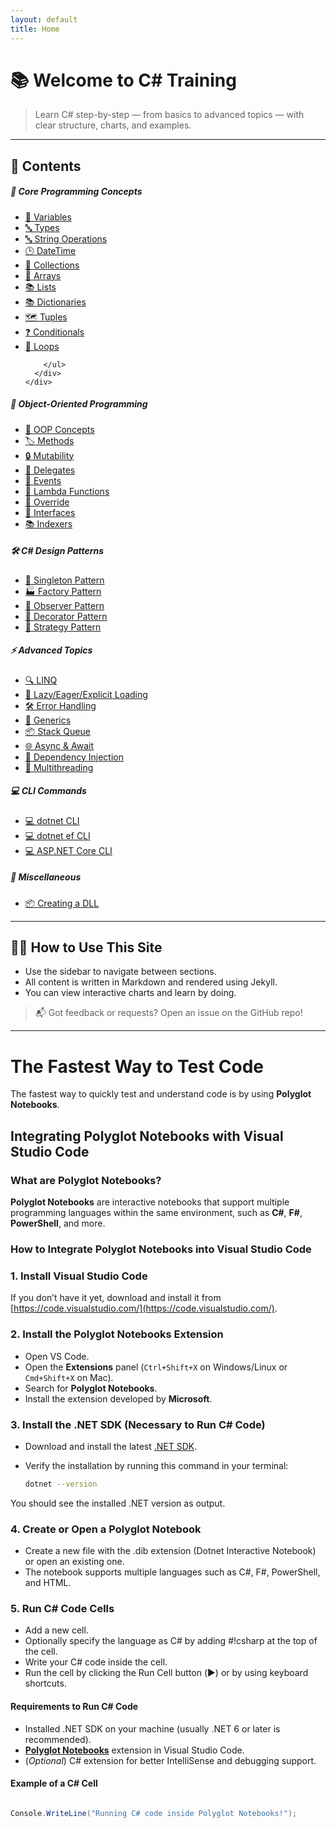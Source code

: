```yaml
---
layout: default
title: Home
---
```


# 📚 Welcome to C# Training

> Learn C# step-by-step — from basics to advanced topics — with clear structure, charts, and examples.

---

## 📖 Contents

<div class="row row-cols-1 row-cols-md-2 row-cols-lg-3 g-4">

  <!-- Core Programming Concepts -->
  <div class="col">
    <div class="card h-100 border-0 shadow-sm">
      <div class="card-body">
        <h5 class="card-title">🧠 Core Programming Concepts</h5>
        <ul class="list-unstyled mb-0">
          <li><a class="nav-link p-0" href="{{ site.baseurl }}/Variables">🔢 Variables</a></li>
          <li><a class="nav-link p-0" href="{{ site.baseurl }}/Types">🔤 Types</a></li>
          <li><a class="nav-link p-0" href="{{ site.baseurl }}/Strings">🔤 String Operations</a></li>
          <li><a class="nav-link p-0" href="{{ site.baseurl }}/DateTime">🕒 DateTime</a></li>
          <li><a class="nav-link p-0" href="{{ site.baseurl }}/Collections">🧺 Collections</a></li>
          <li><a class="nav-link p-0" href="{{ site.baseurl }}/Arrays">🧱 Arrays</a></li>
          <li><a class="nav-link p-0" href="{{ site.baseurl }}/Lists">📚 Lists</a></li>
          <li><a class="nav-link p-0" href="{{ site.baseurl }}/Dictionaries">📚 Dictionaries</a></li>
          <li><a class="nav-link p-0" href="{{ site.baseurl }}/Tuples">🗺️ Tuples</a></li>
          <li><a class="nav-link p-0" href="{{ site.baseurl }}/Conditionals">❓ Conditionals</a></li>
          <li><a class="nav-link p-0" href="{{ site.baseurl }}/Loops">🔄 Loops</a></li>

        </ul>
      </div>
    </div>
  </div>

  <!-- Object-Oriented Programming -->
  <div class="col">
    <div class="card h-100 border-0 shadow-sm">
      <div class="card-body">
        <h5 class="card-title">🧠 Object-Oriented Programming</h5>
        <ul class="list-unstyled mb-0">
          <li><a class="nav-link p-0" href="{{ site.baseurl }}/Object-Oriented-Programming">🔑 OOP Concepts</a></li>
          <li><a class="nav-link p-0" href="{{ site.baseurl }}/Methods">🏷️ Methods</a></li>
          <li><a class="nav-link p-0" href="{{ site.baseurl }}/Mutability">🔒 Mutability</a></li>
          <li><a class="nav-link p-0" href="{{ site.baseurl }}/Delegates">🧠 Delegates</a></li>
          <li><a class="nav-link p-0" href="{{ site.baseurl }}/Events">📢 Events</a></li>
          <li><a class="nav-link p-0" href="{{ site.baseurl }}/Lambda-Functions">🧠 Lambda Functions</a></li>
          <li><a class="nav-link p-0" href="{{ site.baseurl }}/Override">📘 Override</a></li>
          <li><a class="nav-link p-0" href="{{ site.baseurl }}/Interfaces">📘 Interfaces</a></li>
          <li><a class="nav-link p-0" href="{{ site.baseurl }}/Indexers">📚 Indexers</a></li>
        </ul>
      </div>
    </div>
  </div>

  <!-- Design Patterns -->
  <div class="col">
    <div class="card h-100 border-0 shadow-sm">
      <div class="card-body">
        <h5 class="card-title">🛠️ C# Design Patterns</h5>
        <ul class="list-unstyled mb-0">
          <li><a class="nav-link p-0" href="{{ site.baseurl }}/Singleton-Pattern">🔑 Singleton Pattern</a></li>
          <li><a class="nav-link p-0" href="{{ site.baseurl }}/Factory-Pattern">🏭 Factory Pattern</a></li>
          <li><a class="nav-link p-0" href="{{ site.baseurl }}/Observer-Pattern">👀 Observer Pattern</a></li>
          <li><a class="nav-link p-0" href="{{ site.baseurl }}/Decorator-Pattern">🎨 Decorator Pattern</a></li>
          <li><a class="nav-link p-0" href="{{ site.baseurl }}/Strategy-Pattern">🧠 Strategy Pattern</a></li>
        </ul>
      </div>
    </div>
  </div>

  <!-- Advanced Topics -->
  <div class="col">
    <div class="card h-100 border-0 shadow-sm">
      <div class="card-body">
        <h5 class="card-title">⚡ Advanced Topics</h5>
        <ul class="list-unstyled mb-0">
          <li><a class="nav-link p-0" href="{{ site.baseurl }}/LINQ">🔍 LINQ</a></li>
          <li><a class="nav-link p-0" href="{{ site.baseurl }}/Lazy-Eager-Explicit-Loading">🔄 Lazy/Eager/Explicit Loading</a></li>
          <li><a class="nav-link p-0" href="{{ site.baseurl }}/Error-Handling">🛠 Error Handling</a></li>
          <li><a class="nav-link p-0" href="{{ site.baseurl }}/Generics">🧠 Generics</a></li>
          <li><a class="nav-link p-0" href="{{ site.baseurl }}/Stack-Queue">📦 Stack Queue</a></li>
          <li><a class="nav-link p-0" href="{{ site.baseurl }}/Async-Await">🌐 Async & Await</a></li>
          <li><a class="nav-link p-0" href="{{ site.baseurl }}/Dependency-Injection">🔧 Dependency Injection</a></li>
          <li><a class="nav-link p-0" href="{{ site.baseurl }}/Multithreading">🧵 Multithreading</a></li>
        </ul>
      </div>
    </div>
  </div>

  <!-- CLI Commands -->
  <div class="col">
    <div class="card h-100 border-0 shadow-sm">
      <div class="card-body">
        <h5 class="card-title">💻 CLI Commands</h5>
        <ul class="list-unstyled mb-0">
          <li><a class="nav-link p-0" href="{{ site.baseurl }}/CLI-Commands">💻 dotnet CLI</a></li>
          <li><a class="nav-link p-0" href="{{ site.baseurl }}/CLI-Commands-dotnet-ef">💻 dotnet ef CLI</a></li>
          <li><a class="nav-link p-0" href="{{ site.baseurl }}/CLI-Commands-ASP-NET-Core">💻 ASP.NET Core CLI</a></li>
        </ul>
      </div>
    </div>
  </div>

  <!-- Miscellaneous -->
  <div class="col">
    <div class="card h-100 border-0 shadow-sm">
      <div class="card-body">
        <h5 class="card-title">🧩 Miscellaneous</h5>
        <ul class="list-unstyled mb-0">
          <li><a class="nav-link p-0" href="{{ site.baseurl }}/Creating-a-DLL">📦 Creating a DLL</a></li>
        </ul>
      </div>
    </div>
  </div>

</div>


---

## 👨‍💻 How to Use This Site

- Use the sidebar to navigate between sections.
- All content is written in Markdown and rendered using Jekyll.
- You can view interactive charts and learn by doing.

> 📬 Got feedback or requests? Open an issue on the GitHub repo!

---

# The Fastest Way to Test Code
The fastest way to quickly test and understand code is by using **Polyglot Notebooks**.

## Integrating Polyglot Notebooks with Visual Studio Code


### What are Polyglot Notebooks?

**Polyglot Notebooks** are interactive notebooks that support multiple programming languages within the same environment, such as **C#**, **F#**, **PowerShell**, and more.


### How to Integrate Polyglot Notebooks into Visual Studio Code

### 1. Install Visual Studio Code

If you don’t have it yet, download and install it from [https://code.visualstudio.com/](https://code.visualstudio.com/).

### 2. Install the Polyglot Notebooks Extension

- Open VS Code.
- Open the **Extensions** panel (`Ctrl+Shift+X` on Windows/Linux or `Cmd+Shift+X` on Mac).
- Search for **Polyglot Notebooks**.
- Install the extension developed by **Microsoft**.

### 3. Install the .NET SDK (Necessary to Run C# Code)

- Download and install the latest [.NET SDK](https://dotnet.microsoft.com/en-us/download).
- Verify the installation by running this command in your terminal:

  ```bash
  dotnet --version
  ```
You should see the installed .NET version as output.

### 4. Create or Open a Polyglot Notebook

- Create a new file with the .dib extension (Dotnet Interactive Notebook) or open an existing one.
- The notebook supports multiple languages such as C#, F#, PowerShell, and HTML.

### 5. Run C# Code Cells
- Add a new cell.
- Optionally specify the language as C# by adding #!csharp at the top of the cell.
- Write your C# code inside the cell.
- Run the cell by clicking the Run Cell button (▶️) or by using keyboard shortcuts.

#### Requirements to Run C# Code

- Installed .NET SDK on your machine (usually .NET 6 or later is recommended).
- <u>**Polyglot Notebooks**</u> extension in Visual Studio Code.
- (_Optional_) C# extension for better IntelliSense and debugging support.

#### Example of a C# Cell
```csharp

Console.WriteLine("Running C# code inside Polyglot Notebooks!");

```
